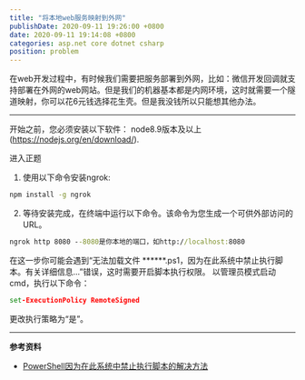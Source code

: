 ```yaml
---
title: "将本地web服务映射到外网"
publishDate: 2020-09-11 19:26:00 +0800
date: 2020-09-11 19:14:08 +0800
categories: asp.net core dotnet csharp
position: problem
---
```


在web开发过程中，有时候我们需要把服务部署到外网，比如：微信开发回调就支持部署在外网的web网站。但是我们的机器基本都是内网环境，这时就需要一个隧道映射，你可以花6元钱选择花生壳。但是我没钱所以只能想其他办法。

---

<div id="toc"></div>

开始之前，您必须安装以下软件：
node8.9版本及以上(https://nodejs.org/en/download/).

进入正题

1. 使用以下命令安装ngrok:

```cmd
npm install -g ngrok
```

2. 等待安装完成，在终端中运行以下命令。该命令为您生成一个可供外部访问的URL。

```cmd
ngrok http 8080 --8080是你本地的端口，如http://localhost:8080
```

在这一步你可能会遇到“无法加载文件 ******.ps1，因为在此系统中禁止执行脚本。有关详细信息...”错误，这时需要开启脚本执行权限。
以管理员模式启动cmd，执行以下命令：

```cmd
set-ExecutionPolicy RemoteSigned
```

更改执行策略为“是”。

---

**参考资料**

- [PowerShell因为在此系统中禁止执行脚本的解决方法](https://www.jb51.net/article/95022.htm)
